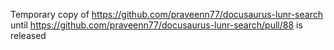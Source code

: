 Temporary copy of https://github.com/praveenn77/docusaurus-lunr-search
until https://github.com/praveenn77/docusaurus-lunr-search/pull/88 is released